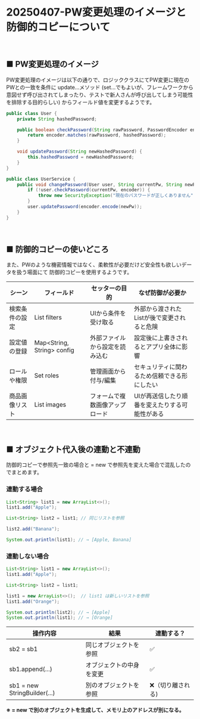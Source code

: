 
# 20250407-PW変更処理のイメージと防御的コピーについて
<br>

##  ■ PW変更処理のイメージ
PW変更処理のイメージは以下の通りで、ロジッククラスにてPW変更に現在のPWとの一致を条件に update...メソッド (set...でもよいが、フレームワークから意図せず呼び出されてしまったり、テストで新人さんが呼び出してしまう可能性を排除する目的らしい) からフィールド値を変更するようです。
```java
public class User {
    private String hashedPassword;

    public boolean checkPassword(String rawPassword, PasswordEncoder encoder) {
        return encoder.matches(rawPassword, hashedPassword);
    }

    void updatePassword(String newHashedPassword) {
        this.hashedPassword = newHashedPassword;
    }
}
```
```java
public class UserService {
    public void changePassword(User user, String currentPw, String newPw, PasswordEncoder encoder) {
        if (!user.checkPassword(currentPw, encoder)) {
            throw new SecurityException("現在のパスワードが正しくありません");
        }
        user.updatePassword(encoder.encode(newPw));
    }
}
```
<br>

##  ■ 防御的コピーの使いどころ
また、PWのような機密情報ではなく、柔軟性が必要だけど安全性も欲しいデータを扱う場面にて
防御的コピーを使用するようです。

| シーン | フィールド | セッターの目的 | なぜ防御が必要か |
| --- | --- | --- | --- |
検索条件の設定 | List<String> filters | UIから条件を受け取る | 外部から渡されたListが後で変更されると危険 |
| 設定値の登録 | Map<String, String> config | 外部ファイルから設定を読み込む | 設定後に上書きされるとアプリ全体に影響 |
| ロールや権限 | Set<String> roles | 管理画面から付与/編集 | セキュリティに関わるため信頼できる形にしたい |
| 商品画像リスト | List<Image> images | フォームで複数画像アップロード | UIが再送信したり順番を変えたりする可能性がある |
<br>

##  ■ オブジェクト代入後の連動と不連動
防御的コピーで参照先一致の場合と = new で参照先を変えた場合で混乱したのでまとめます。
### 連動する場合
```java
List<String> list1 = new ArrayList<>();
list1.add("Apple");

List<String> list2 = list1; // 同じリストを参照

list2.add("Banana");

System.out.println(list1); // → [Apple, Banana]
```
### 連動しない場合
```java
List<String> list1 = new ArrayList<>();
list1.add("Apple");

List<String> list2 = list1;

list1 = new ArrayList<>();  // list1 は新しいリストを参照
list1.add("Orange");

System.out.println(list2); // → [Apple]
System.out.println(list1); // → [Orange]
```

|操作内容 | 結果 | 連動する？|
| --- | --- | --- |
|sb2 = sb1 | 同じオブジェクトを参照 | ✅|
|sb1.append(...) | オブジェクトの中身を変更 | ✅|
|sb1 = new StringBuilder(...) | 別のオブジェクトを参照 | ❌（切り離される)|

**※ = new で別のオブジェクトを生成して、メモリ上のアドレスが別になる。**
